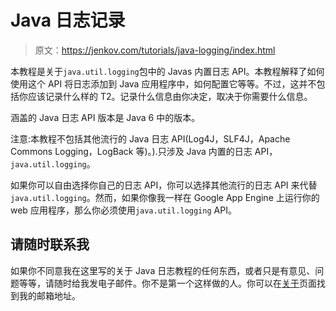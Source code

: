 # Java 日志记录

> 原文：<https://jenkov.com/tutorials/java-logging/index.html>

本教程是关于`java.util.logging`包中的 Javas 内置日志 API。本教程解释了如何使用这个 API 将日志添加到 Java 应用程序中，如何配置它等等。不过，这并不包括你应该记录什么样的 T2。记录什么信息由你决定，取决于你需要什么信息。

涵盖的 Java 日志 API 版本是 Java 6 中的版本。

注意:本教程不包括其他流行的 Java 日志 API(Log4J，SLF4J，Apache Commons Logging，LogBack 等)。).只涉及 Java 内置的日志 API，`java.util.logging`。

如果你可以自由选择你自己的日志 API，你可以选择其他流行的日志 API 来代替`java.util.logging`。然而，如果你像我一样在 Google App Engine 上运行你的 web 应用程序，那么你必须使用`java.util.logging` API。

## 请随时联系我

如果你不同意我在这里写的关于 Java 日志教程的任何东西，或者只是有意见、问题等等，请随时给我发电子邮件。你不是第一个这样做的人。你可以在[关于](http://jenkov.com/about/index.html)页面找到我的邮箱地址。